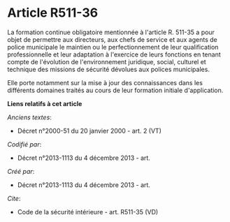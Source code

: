 # Article R511-36

La formation continue obligatoire mentionnée à l'article R. 511-35 a pour objet de permettre aux directeurs, aux chefs de
service et aux agents de police municipale le maintien ou le perfectionnement de leur qualification professionnelle et leur
adaptation à l'exercice de leurs fonctions en tenant compte de l'évolution de l'environnement juridique, social, culturel et
technique des missions de sécurité dévolues aux polices municipales. 

Elle porte notamment sur la mise à jour des connaissances dans les différents domaines traités au cours de leur formation
initiale d'application.

**Liens relatifs à cet article**

_Anciens textes_:

  - Décret n°2000-51 du 20 janvier 2000 - art. 2 (VT)

_Codifié par_:

  - Décret n°2013-1113 du 4 décembre 2013 - art.

_Créé par_:

  - Décret n°2013-1113 du 4 décembre 2013 - art.

_Cite_:

  - Code de la sécurité intérieure - art. R511-35 (VD)
